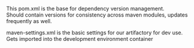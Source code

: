 This pom.xml is the base for dependency version management.  
Should contain versions for consistency across maven modules, updates frequently as well.   

maven-settings.xml is the basic settings for our artifactory for dev use.  
Gets imported into the development environment container